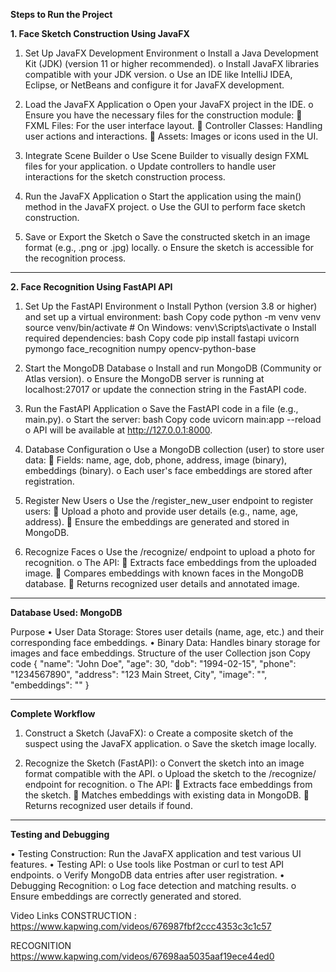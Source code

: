 **Steps to Run the Project**

**1. Face Sketch Construction Using JavaFX**

1.	Set Up JavaFX Development Environment
o	Install a Java Development Kit (JDK) (version 11 or higher recommended).
o	Install JavaFX libraries compatible with your JDK version.
o	Use an IDE like IntelliJ IDEA, Eclipse, or NetBeans and configure it for JavaFX development.

2.	Load the JavaFX Application
o	Open your JavaFX project in the IDE.
o	Ensure you have the necessary files for the construction module:
	FXML Files: For the user interface layout.
	Controller Classes: Handling user actions and interactions.
	Assets: Images or icons used in the UI.

3.	Integrate Scene Builder
o	Use Scene Builder to visually design FXML files for your application.
o	Update controllers to handle user interactions for the sketch construction process.

4.	Run the JavaFX Application
o	Start the application using the main() method in the JavaFX project.
o	Use the GUI to perform face sketch construction.

5.	Save or Export the Sketch
o	Save the constructed sketch in an image format (e.g., .png or .jpg) locally.
o	Ensure the sketch is accessible for the recognition process.
________________________________________
**2. Face Recognition Using FastAPI API**

1.	Set Up the FastAPI Environment
o	Install Python (version 3.8 or higher) and set up a virtual environment:
bash
Copy code
python -m venv venv
source venv/bin/activate  # On Windows: venv\Scripts\activate
o	Install required dependencies:
bash
Copy code
pip install fastapi uvicorn pymongo face_recognition numpy opencv-python-base

2.	Start the MongoDB Database
o	Install and run MongoDB (Community or Atlas version).
o	Ensure the MongoDB server is running at localhost:27017 or update the connection string in the FastAPI code.

3.	Run the FastAPI Application
o	Save the FastAPI code in a file (e.g., main.py).
o	Start the server:
bash
Copy code
uvicorn main:app --reload
o	API will be available at http://127.0.0.1:8000.

4.	Database Configuration
o	Use a MongoDB collection (user) to store user data:
	Fields: name, age, dob, phone, address, image (binary), embeddings (binary).
o	Each user's face embeddings are stored after registration.

5.	Register New Users
o	Use the /register_new_user endpoint to register users:
	Upload a photo and provide user details (e.g., name, age, address).
	Ensure the embeddings are generated and stored in MongoDB.

6.	Recognize Faces
o	Use the /recognize/ endpoint to upload a photo for recognition.
o	The API:
	Extracts face embeddings from the uploaded image.
	Compares embeddings with known faces in the MongoDB database.
	Returns recognized user details and annotated image.
________________________________________
**Database Used: MongoDB**

Purpose
•	User Data Storage: Stores user details (name, age, etc.) and their corresponding face embeddings.
•	Binary Data: Handles binary storage for images and face embeddings.
Structure of the user Collection
json
Copy code
{
  "name": "John Doe",
  "age": 30,
  "dob": "1994-02-15",
  "phone": "1234567890",
  "address": "123 Main Street, City",
  "image": "<binary data>",
  "embeddings": "<binary data>"
}
________________________________________
**Complete Workflow**

1.	Construct a Sketch (JavaFX):
o	Create a composite sketch of the suspect using the JavaFX application.
o	Save the sketch image locally.

2.	Recognize the Sketch (FastAPI):
o	Convert the sketch into an image format compatible with the API.
o	Upload the sketch to the /recognize/ endpoint for recognition.
o	The API:
	Extracts face embeddings from the sketch.
	Matches embeddings with existing data in MongoDB.
	Returns recognized user details if found.
________________________________________
**Testing and Debugging**

•	Testing Construction: Run the JavaFX application and test various UI features.
•	Testing API:
o	Use tools like Postman or curl to test API endpoints.
o	Verify MongoDB data entries after user registration.
•	Debugging Recognition:
o	Log face detection and matching results.
o	Ensure embeddings are correctly generated and stored.

Video Links
CONSTRUCTION :
https://www.kapwing.com/videos/676987fbf2ccc4353c3c1c57

RECOGNITION
https://www.kapwing.com/videos/67698aa5035aaf19ece44ed0


